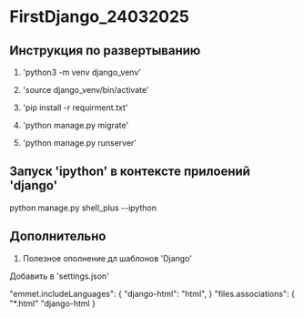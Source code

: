 # FirstDjango_24032025

## Инструкция по развертыванию

1. 'python3 -m venv django_venv'

2. 'source django_venv/bin/activate'

3. 'pip install -r requirment.txt'

4. 'python manage.py migrate'

5. 'python manage.py runserver'

## Запуск 'ipython' в контексте прилоений 'django'

python manage.py shell_plus --ipython

## Дополнительно

1. Полезное ополнение дл шаблонов 'Django'

Добавить в 'settings.json'

"emmet.includeLanguages": {
    "django-html": "html",
}
"files.associations": {
    "*.html" "django-html
}